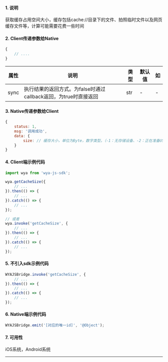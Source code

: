 #### 1. 说明

获取缓存占用空间大小，缓存包括cache://目录下的文件、拍照临时文件以及网页缓存文件等，计算可能需要花费一些时间


#### 2. Client传递参数给Native

```javascript
{
	// ....
}
```

属性 | 说明 | 类型 | 默认值 | 如
---|---|---|---|---
sync | 执行结果的返回方式。为false时通过callback返回，为true时直接返回 | str | - | -


#### 3. Native传递参数给Client

```javascript
{
	status: 1,
	msg: '调用成功',
	data: {
		size: // 缓存大小，单位为Byte，数字类型。（-1：无存储设备、-2：正在准备USB存储设备、-3：无法访问存储设备）
	}
}
```

#### 4. Client端示例代码

```javascript
import wya from 'wya-js-sdk';

wya.getCacheSize({
	// ...
}).then(() => {
	// ...
}).catch(() => {
	// ...
});

// 或者
wya.invoke('getCacheSize', {
	// ...
}).then(() => {
	// ...
}).catch(() => {
	// ...
});
```

#### 5. 不引入sdk示例代码

```javascript
WYAJSBridge.invoke('getCacheSize', {
	// ...
}).then(() => {
	// ...
}).catch(() => {
	// ...
});
```

#### 6. Native端示例代码

```javascript
WYAJSBridge.emit('[对应的唯一id]', '@Object');
```

#### 7. 可用性

iOS系统，Android系统

---------

